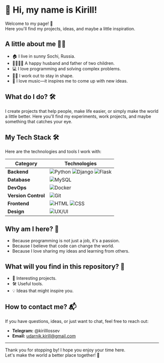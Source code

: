 # 👋 Hi, my name is Kirill!  

Welcome to my page! 🎉  
Here you'll find my projects, ideas, and maybe a little inspiration.  

## A little about me 🧑‍💻  

- 🏠 I live in sunny Sochi, Russia.  
- 👨‍👩‍👧‍👦 A happy husband and father of two children.  
- 💻 I love programming and solving complex problems.  
- 🏋️‍♂️ I work out to stay in shape.  
- 🎵 I love music—it inspires me to come up with new ideas.  

## What do I do? 🛠️  

I create projects that help people, make life easier, or simply make the world a little better. Here you'll find my experiments, work projects, and maybe something that catches your eye.  

## My Tech Stack 🛠️  

Here are the technologies and tools I work with:  

| Category       | Technologies                                                                                     |
|----------------|--------------------------------------------------------------------------------------------------|
| **Backend**    | ![Python](https://img.shields.io/badge/Python-3776AB?style=flat&logo=python&logoColor=white) ![Django](https://img.shields.io/badge/Django-092E20?style=flat&logo=django&logoColor=white) ![Flask](https://img.shields.io/badge/Flask-000000?style=flat&logo=flask&logoColor=white) |
| **Database**   | ![MySQL](https://img.shields.io/badge/MySQL-4479A1?style=flat&logo=mysql&logoColor=white)                                                                 |
| **DevOps**     | ![Docker](https://img.shields.io/badge/Docker-2496ED?style=flat&logo=docker&logoColor=white)                                                                 |
| **Version Control** | ![Git](https://img.shields.io/badge/Git-F05032?style=flat&logo=git&logoColor=white)                                                                 |
| **Frontend**   | ![HTML](https://img.shields.io/badge/HTML-E34F26?style=flat&logo=html5&logoColor=white) ![CSS](https://img.shields.io/badge/CSS-1572B6?style=flat&logo=css3&logoColor=white) |
| **Design**     | ![UX/UI](https://img.shields.io/badge/UX/UI-FF6F61?style=flat&logo=adobe-xd&logoColor=white)                                                                 |

## Why am I here? 🌟  

- Because programming is not just a job, it's a passion.  
- Because I believe that code can change the world.  
- Because I love sharing my ideas and learning from others.  

## What will you find in this repository? 📂  

- 🧩 Interesting projects.  
- 🛠️ Useful tools.  
- 💡 Ideas that might inspire you.  

## How to contact me? 📬  

If you have questions, ideas, or just want to chat, feel free to reach out:  
- **Telegram:** @kirilllossev 
- **Email:** udarnik.kirill@gmail.com 

---

Thank you for stopping by! I hope you enjoy your time here.  
Let's make the world a better place together! 🚀
